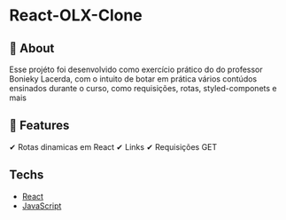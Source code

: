 # React-OLX-Clone

## 	&#127919; About
Esse projéto foi desenvolvido como exercício prático do do professor Bonieky Lacerda, com o intuito de botar em prática vários contúdos ensinados
durante o curso, como requisições, rotas, styled-componets e mais

## &#127775; Features
&#10004; Rotas dinamicas em React &#10004; Links 	&#10004; Requisições GET

## Techs
<ul>
  <li><a href="https://pt-br.reactjs.org/">React</li>
  <li><a href="https://developer.mozilla.org/pt-BR/docs/Learn/JavaScript">JavaScript</li>
</ul>
